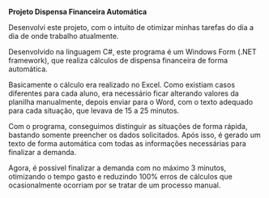 **Projeto Dispensa Financeira Automática**

Desenvolvi este projeto, com o intuito de otimizar minhas tarefas do dia a dia de onde trabalho atualmente.

Desenvolvido na linguagem C#, este programa é um Windows Form (.NET framework), que realiza cálculos de dispensa financeira de forma automática.

Basicamente o cálculo era realizado no Excel. Como existiam casos diferentes para cada aluno, era necessário ficar alterando valores da planilha manualmente, depois enviar para o Word, com o texto adequado para cada situação, que levava de 15 a 25 minutos.

Com o programa, conseguimos distinguir as situações de forma rápida, bastando somente preencher os dados solicitados. Após isso, é gerado um texto de forma automática com todas as informações necessárias para finalizar a demanda.

Agora, é possivel finalizar a demanda com no máximo 3 minutos, otimizando o tempo gasto e reduzindo 100% erros de cálculos que ocasionalmente ocorriam por se tratar de um processo manual.

